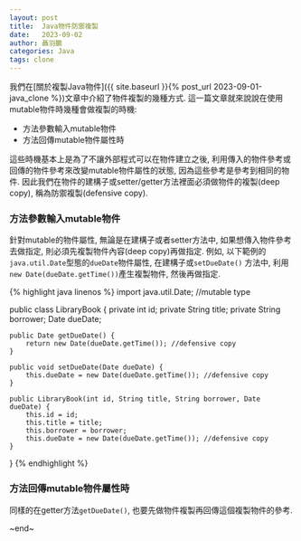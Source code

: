 ```yaml
---
layout: post
title:  Java物件防禦複製
date:   2023-09-02
author: 聶羽鵬
categories: Java
tags: clone
---
```


我們在[關於複製Java物件]({{ site.baseurl }}{% post_url 2023-09-01-java_clone %})文章中介紹了物件複製的幾種方式. 這一篇文章就來說說在使用mutable物件時幾種會做複製的時機:
- 方法參數輸入mutable物件
- 方法回傳mutable物件屬性時

這些時機基本上是為了不讓外部程式可以在物件建立之後, 利用傳入的物件參考或回傳的物件參考來改變mutable物件屬性的狀態, 因為這些參考是參考到相同的物件. 因此我們在物件的建構子或setter/getter方法裡面必須做物件的複製(deep copy), 稱為防禦複製(defensive copy).

### 方法參數輸入mutable物件

針對mutable的物件屬性, 無論是在建構子或者setter方法中, 如果想傳入物件參考去做指定, 則必須先複製物件內容(deep copy)再做指定. 例如, 以下範例的`java.util.Date`型態的`dueDate`物件屬性, 在建構子或`setDueDate()` 方法中, 利用`new Date(dueDate.getTime())`產生複製物件, 然後再做指定.

{% highlight java linenos %}
import java.util.Date; //mutable type

public class LibraryBook {
    private int id;
    private String title;
    private String borrower;
    Date dueDate;

    public Date getDueDate() {
        return new Date(dueDate.getTime()); //defensive copy
    }

    public void setDueDate(Date dueDate) {
        this.dueDate = new Date(dueDate.getTime()); //defensive copy
    }

    public LibraryBook(int id, String title, String borrower, Date dueDate) {
        this.id = id;
        this.title = title;
        this.borrower = borrower;
        this.dueDate = new Date(dueDate.getTime()); //defensive copy
    }
}
{% endhighlight %}

### 方法回傳mutable物件屬性時

同樣的在getter方法`getDueDate()`, 也要先做物件複製再回傳這個複製物件的參考.

~end~